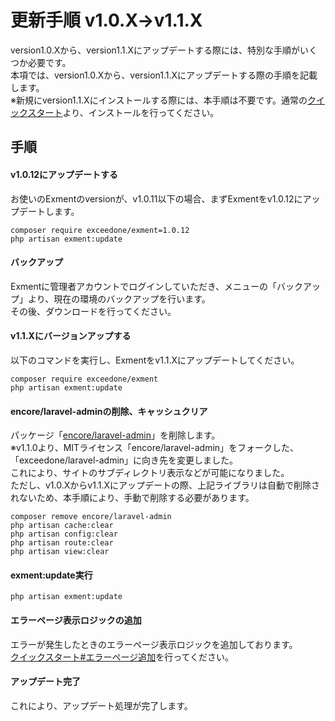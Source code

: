 # 更新手順 v1.0.X→v1.1.X
version1.0.Xから、version1.1.Xにアップデートする際には、特別な手順がいくつか必要です。  
本項では、version1.0.Xから、version1.1.Xにアップデートする際の手順を記載します。  
※新規にversion1.1.Xにインストールする際には、本手順は不要です。通常の[クイックスタート](/ja/quickstart)より、インストールを行ってください。  

## 手順

#### v1.0.12にアップデートする
お使いのExmentのversionが、v1.0.11以下の場合、まずExmentをv1.0.12にアップデートします。  

~~~
composer require exceedone/exment=1.0.12
php artisan exment:update
~~~


#### バックアップ
Exmentに管理者アカウントでログインしていただき、メニューの「バックアップ」より、現在の環境のバックアップを行います。  
その後、ダウンロードを行ってください。  


#### v1.1.Xにバージョンアップする
以下のコマンドを実行し、Exmentをv1.1.Xにアップデートしてください。

~~~
composer require exceedone/exment
php artisan exment:update
~~~


#### encore/laravel-adminの削除、キャッシュクリア
パッケージ「[encore/laravel-admin](https://github.com/z-song/laravel-admin)」を削除します。  
※v1.1.0より、MITライセンス「encore/laravel-admin」をフォークした、「exceedone/laravel-admin」に向き先を変更しました。  
これにより、サイトのサブディレクトリ表示などが可能になりました。  
ただし、v1.0.Xからv1.1.Xにアップデートの際、上記ライブラリは自動で削除されないため、本手順により、手動で削除する必要があります。  

~~~
composer remove encore/laravel-admin
php artisan cache:clear
php artisan config:clear
php artisan route:clear
php artisan view:clear
~~~

#### exment:update実行

~~~
php artisan exment:update
~~~


#### エラーページ表示ロジックの追加
エラーが発生したときのエラーページ表示ロジックを追加しております。  
[クイックスタート#エラーページ追加](/ja/quickstart#エラーページ追加)を行ってください。  


#### アップデート完了
これにより、アップデート処理が完了します。  